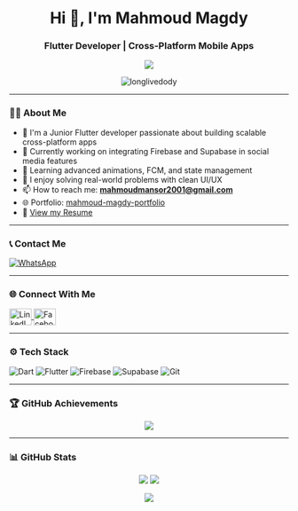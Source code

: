 <h1 align="center">Hi 👋, I'm Mahmoud Magdy</h1>
<h3 align="center">Flutter Developer | Cross-Platform Mobile Apps</h3>

<p align="center">
  <img src="https://readme-typing-svg.demolab.com/?lines=Flutter+Developer;Cross-Platform+App+Builder;Open+Source+Enthusiast;Welcome+to+my+GitHub!&center=true&width=500&height=50&color=0FFFC0&vCenter=true&size=22" />
</p>

<p align="center">
  <img src="https://komarev.com/ghpvc/?username=longlivedody&label=Profile%20views&color=0e75b6&style=flat" alt="longlivedody" />
</p>

---

### 👨‍💻 About Me

- 🚀 I'm a Junior Flutter developer passionate about building scalable cross-platform apps  
- 🔭 Currently working on integrating Firebase and Supabase in social media features  
- 🌱 Learning advanced animations, FCM, and state management  
- 🧠 I enjoy solving real-world problems with clean UI/UX  
- 📫 How to reach me: **mahmoudmansor2001@gmail.com**  
- 🌐 Portfolio: [mahmoud-magdy-portfolio](https://mahmoud-magdy-7f3rheg.gamma.site/)  
- 📄 [View my Resume](https://drive.google.com/file/d/1oW1R9f45Vq5H72A05Ri02A49SoeE05Lq/view?usp=drive_link)  

---

### 📞 Contact Me

<p align="left">
  <a href="https://wa.me/201555798495" target="_blank">
    <img src="https://img.shields.io/badge/WhatsApp-25D366?style=for-the-badge&logo=whatsapp&logoColor=white" alt="WhatsApp">
  </a>
</p>

---

### 🌐 Connect With Me

<p align="left">
  <a href="https://www.linkedin.com/in/mahmoud-magdy-718374364" target="blank">
    <img align="center" src="https://raw.githubusercontent.com/rahuldkjain/github-profile-readme-generator/master/src/images/icons/Social/linked-in-alt.svg" alt="LinkedIn" height="30" width="40" />
  </a>
  <a href="https://www.facebook.com/longlivedody" target="blank">
    <img align="center" src="https://raw.githubusercontent.com/rahuldkjain/github-profile-readme-generator/master/src/images/icons/Social/facebook.svg" alt="Facebook" height="30" width="40" />
  </a>
</p>

---

### ⚙️ Tech Stack

![Dart](https://img.shields.io/badge/Dart-0175C2?style=for-the-badge&logo=dart&logoColor=white)
![Flutter](https://img.shields.io/badge/Flutter-02569B?style=for-the-badge&logo=flutter&logoColor=white)
![Firebase](https://img.shields.io/badge/Firebase-ffca28?style=for-the-badge&logo=firebase&logoColor=black)
![Supabase](https://img.shields.io/badge/Supabase-3ECF8E?style=for-the-badge&logo=supabase&logoColor=white)
![Git](https://img.shields.io/badge/Git-F05032?style=for-the-badge&logo=git&logoColor=white)

---

### 🏆 GitHub Achievements

<p align="center">
  <img src="https://github-profile-trophy.vercel.app/?username=longlivedody&theme=algolia&margin-w=10&margin-h=10" />
</p>

---

### 📊 GitHub Stats

<p align="center">
  <img src="https://github-readme-stats.vercel.app/api?username=longlivedody&show_icons=true&theme=github_dark" />
  <img src="https://streak-stats.demolab.com?user=longlivedody&theme=github-dark" />
</p>

<p align="center">
  <img src="https://github-readme-stats.vercel.app/api/top-langs?username=longlivedody&show_icons=true&locale=en&layout=compact" />
</p>
